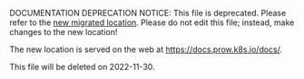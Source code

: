 DOCUMENTATION DEPRECATION NOTICE: This file is deprecated. Please refer to the
[new migrated
location](https://docs.prow.k8s.io/docs/components/pod-utilities/sidecar/).
Please do not edit this file; instead, make changes to the new location!

The new location is served on the web at
https://docs.prow.k8s.io/docs/.

This file will be deleted on 2022-11-30.

